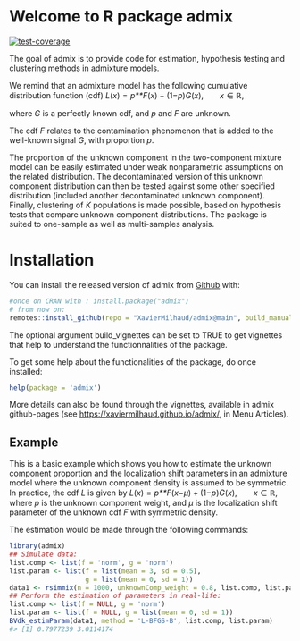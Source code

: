 
<!-- README.md is generated from README.Rmd. Please edit that file -->

# Welcome to R package admix

<!-- badges: start -->

[![test-coverage](https://github.com/XavierMilhaud/admix/actions/workflows/test-coverage/badge.svg)](https://github.com/XavierMilhaud/admix/actions)

The goal of admix is to provide code for estimation, hypothesis testing
and clustering methods in admixture models.

We remind that an admixture model has the following cumulative
distribution function (cdf)
*L*(*x*) = *p**F*(*x*) + (1−*p*)*G*(*x*),   *x* ∈ ℝ,

where *G* is a perfectly known cdf, and *p* and *F* are unknown.

The cdf *F* relates to the contamination phenomenon that is added to the
well-known signal *G*, with proportion *p*.

The proportion of the unknown component in the two-component mixture
model can be easily estimated under weak nonparametric assumptions on
the related distribution. The decontaminated version of this unknown
component distribution can then be tested against some other specified
distribution (included another decontaminated unknown component).
Finally, clustering of *K* populations is made possible, based on
hypothesis tests that compare unknown component distributions. The
package is suited to one-sample as well as multi-samples analysis.

# Installation

<!-- You can install the released version of admix from [CRAN](https://CRAN.R-project.org) with: -->

You can install the released version of admix from
[Github](https://github.com/XavierMilhaud/admix) with:

``` r
#once on CRAN with : install.package("admix")
# from now on:
remotes::install_github(repo = "XavierMilhaud/admix@main", build_manual = TRUE, build_vignettes = FALSE)
```

The optional argument build\_vignettes can be set to TRUE to get
vignettes that help to understand the functionnalities of the package.

To get some help about the functionalities of the package, do once
installed:

``` r
help(package = 'admix')
```

More details can also be found through the vignettes, available in admix
github-pages (see <https://xaviermilhaud.github.io/admix/>, in Menu
Articles).

## Example

This is a basic example which shows you how to estimate the unknown
component proportion and the localization shift parameters in an
admixture model where the unknown component density is assumed to be
symmetric. In practice, the cdf *L* is given by
*L*(*x*) = *p**F*(*x*−*μ*) + (1−*p*)*G*(*x*),   *x* ∈ ℝ,
where *p* is the unknown component weight, and *μ* is the localization
shift parameter of the unknown cdf *F* with symmetric density.

The estimation would be made through the following commands:

``` r
library(admix)
## Simulate data:
list.comp <- list(f = 'norm', g = 'norm')
list.param <- list(f = list(mean = 3, sd = 0.5),
                   g = list(mean = 0, sd = 1))
data1 <- rsimmix(n = 1000, unknownComp_weight = 0.8, list.comp, list.param)[['mixt.data']]
## Perform the estimation of parameters in real-life:
list.comp <- list(f = NULL, g = 'norm')
list.param <- list(f = NULL, g = list(mean = 0, sd = 1))
BVdk_estimParam(data1, method = 'L-BFGS-B', list.comp, list.param)
#> [1] 0.7977239 3.0114174
```

<!-- badges: end -->
